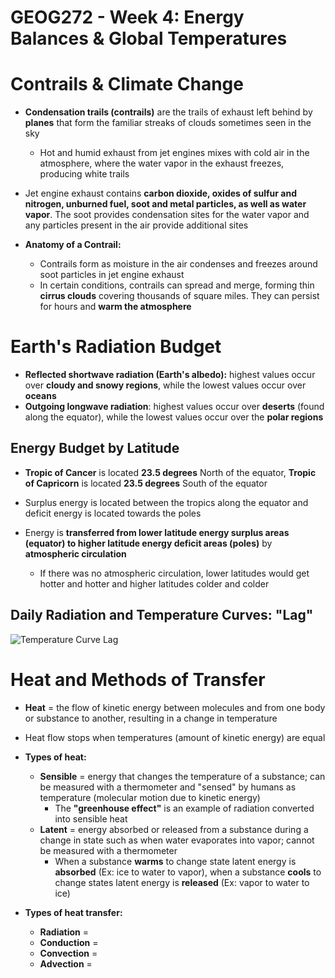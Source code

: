 # GEOG272 - Week 4: Energy Balances & Global Temperatures

# Contrails & Climate Change
- **Condensation trails (contrails)** are the trails of exhaust left behind by **planes** that form the familiar streaks of clouds sometimes seen in the sky
	- Hot and humid exhaust from jet engines mixes with cold air in the atmosphere, where the water vapor in the exhaust freezes, producing white trails

- Jet engine exhaust contains **carbon dioxide, oxides of sulfur and nitrogen, unburned fuel, soot and metal particles, as well as water vapor**. The soot provides condensation sites for the water vapor and any particles present in the air provide additional sites

- **Anatomy of a Contrail:**
	- Contrails form as moisture in the air condenses and freezes around soot particles in jet engine exhaust
	- In certain conditions, contrails can spread and merge, forming thin **cirrus clouds** covering thousands of square miles. They can persist for hours and **warm the atmosphere**

# Earth's Radiation Budget
- **Reflected shortwave radiation (Earth's albedo):** highest values occur over **cloudy and snowy regions**, while the lowest values occur over **oceans**
- **Outgoing longwave radiation**: highest values occur over **deserts** (found along the equator), while the lowest values occur over the **polar regions**

## Energy Budget by Latitude
- **Tropic of Cancer** is located **23.5 degrees** North of the equator, **Tropic of Capricorn** is located **23.5 degrees** South of the equator

- Surplus energy is located between the tropics along the equator and deficit energy is located towards the poles
- Energy is **transferred from lower latitude energy surplus areas (equator) to higher latitude energy deficit areas (poles)** by **atmospheric circulation**
	- If there was no atmospheric circulation, lower latitudes would get hotter and hotter and higher latitudes colder and colder

## Daily Radiation and Temperature Curves: "Lag"
![](https://people.uwplatt.edu/~stradfot/PHYSICAL104/ReviewCD/resources/04_curves.jpg "Temperature Curve Lag")

# Heat and Methods of Transfer
- **Heat** = the flow of kinetic energy between molecules and from one body or substance to another, resulting in a change in temperature
- Heat flow stops when temperatures (amount of kinetic energy) are equal

- **Types of heat:**
	- **Sensible** = energy that changes the temperature of a substance; can be measured with a thermometer and "sensed" by humans as temperature (molecular motion due to kinetic energy)
		- The **"greenhouse effect"** is an example of radiation converted into sensible heat
	- **Latent** = energy absorbed or released from a substance during a change in state such as when water evaporates into vapor; cannot be measured with a thermometer
		- When a substance **warms** to change state latent energy is **absorbed** (Ex: ice to water to vapor), when a substance **cools** to change states latent energy is **released** (Ex: vapor to water to ice)

- **Types of heat transfer:**
	- **Radiation** =
	- **Conduction** = 
	- **Convection** = 
	- **Advection** = 